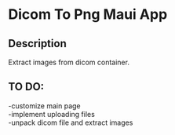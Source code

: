 # Dicom To Png Maui App
## Description

Extract images from dicom container.

## TO DO:

-customize main page  
-implement uploading files  
-unpack dicom file and extract images  

